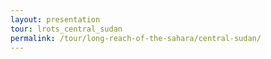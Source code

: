 ```yaml
---
layout: presentation
tour: lrots_central_sudan
permalink: /tour/long-reach-of-the-sahara/central-sudan/
---
```

